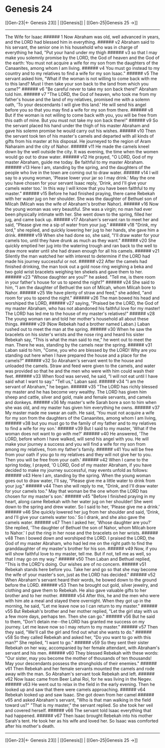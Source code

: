 # Genesis 24

[[Gen-23|← Genesis 23]] | [[Genesis]] | [[Gen-25|Genesis 25 →]]
***

The Wife for Isaac ###### 1 Now Abraham was old, well advanced in years, and the LORD had blessed him in everything. ###### v2 Abraham said to his servant, the senior one in his household who was in charge of everything he had, "Put your hand under my thigh ###### v3 so that I may make you solemnly promise by the LORD, the God of heaven and the God of the earth: You must not acquire a wife for my son from the daughters of the Canaanites, among whom I am living. ###### v4 You must go instead to my country and to my relatives to find a wife for my son Isaac." ###### v5 The servant asked him, "What if the woman is not willing to come back with me to this land? Must I then take your son back to the land from which you came?" ###### v6 "Be careful never to take my son back there!" Abraham told him. ###### v7 "The LORD, the God of heaven, who took me from my father's house and the land of my relatives, promised me with a solemn oath, 'To your descendants I will give this land.' He will send his angel before you so that you may find a wife for my son from there. ###### v8 But if the woman is not willing to come back with you, you will be free from this oath of mine. But you must not take my son back there!" ###### v9 So the servant placed his hand under the thigh of his master Abraham and gave his solemn promise he would carry out his wishes. ###### v10 Then the servant took ten of his master's camels and departed with all kinds of gifts from his master at his disposal. He journeyed to the region of Aram Naharaim and the city of Nahor. ###### v11 He made the camels kneel down by the well outside the city. It was evening, the time when the women would go out to draw water. ###### v12 He prayed, "O LORD, God of my master Abraham, guide me today. Be faithful to my master Abraham. ###### v13 Here I am, standing by the spring, and the daughters of the people who live in the town are coming out to draw water. ###### v14 I will say to a young woman, 'Please lower your jar so I may drink.' May the one you have chosen for your servant Isaac reply, 'Drink, and I'll give your camels water too.' In this way I will know that you have been faithful to my master." ###### v15 Before he had finished praying, there came Rebekah with her water jug on her shoulder. She was the daughter of Bethuel son of Milcah (Milcah was the wife of Abraham's brother Nahor). ###### v16 Now the young woman was very beautiful. She was a virgin; no man had ever been physically intimate with her. She went down to the spring, filled her jug, and came back up. ###### v17 Abraham's servant ran to meet her and said, "Please give me a sip of water from your jug." ###### v18 "Drink, my lord," she replied, and quickly lowering her jug to her hands, she gave him a drink. ###### v19 When she had done so, she said, "I'll draw water for your camels too, until they have drunk as much as they want." ###### v20 She quickly emptied her jug into the watering trough and ran back to the well to draw more water until she had drawn enough for all his camels. ###### v21 Silently the man watched her with interest to determine if the LORD had made his journey successful or not. ###### v22 After the camels had finished drinking, the man took out a gold nose ring weighing a beka and two gold wrist bracelets weighing ten shekels and gave them to her. ###### v23 "Whose daughter are you?" he asked. "Tell me, is there room in your father's house for us to spend the night?" ###### v24 She said to him, "I am the daughter of Bethuel the son of Milcah, whom Milcah bore to Nahor. ###### v25 We have plenty of straw and feed," she added, "and room for you to spend the night." ###### v26 The man bowed his head and worshiped the LORD, ###### v27 saying, "Praised be the LORD, the God of my master Abraham, who has not abandoned his faithful love for my master! The LORD has led me to the house of my master's relatives!" ###### v28 The young woman ran and told her mother's household all about these things. ###### v29 (Now Rebekah had a brother named Laban.) Laban rushed out to meet the man at the spring. ###### v30 When he saw the bracelets on his sister's wrists and the nose ring and heard his sister Rebekah say, "This is what the man said to me," he went out to meet the man. There he was, standing by the camels near the spring. ###### v31 Laban said to him, "Come, you who are blessed by the LORD! Why are you standing out here when I have prepared the house and a place for the camels?" ###### v32 So Abraham's servant went to the house and unloaded the camels. Straw and feed were given to the camels, and water was provided so that he and the men who were with him could wash their feet. ###### v33 When food was served, he said, "I will not eat until I have said what I want to say." "Tell us," Laban said. ###### v34 "I am the servant of Abraham," he began. ###### v35 "The LORD has richly blessed my master and he has become very wealthy. The LORD has given him sheep and cattle, silver and gold, male and female servants, and camels and donkeys. ###### v36 My master's wife Sarah bore a son to him when she was old, and my master has given him everything he owns. ###### v37 My master made me swear an oath. He said, 'You must not acquire a wife for my son from the daughters of the Canaanites, among whom I am living, ###### v38 but you must go to the family of my father and to my relatives to find a wife for my son.' ###### v39 But I said to my master, 'What if the woman does not want to go with me?' ###### v40 He answered, 'The LORD, before whom I have walked, will send his angel with you. He will make your journey a success and you will find a wife for my son from among my relatives, from my father's family. ###### v41 You will be free from your oath if you go to my relatives and they will not give her to you. Then you will be free from your oath.' ###### v42 When I came to the spring today, I prayed, 'O LORD, God of my master Abraham, if you have decided to make my journey successful, may events unfold as follows: ###### v43 Here I am, standing by the spring. When the young woman goes out to draw water, I'll say, "Please give me a little water to drink from your jug." ###### v44 Then she will reply to me, "Drink, and I'll draw water for your camels too." May that woman be the one whom the LORD has chosen for my master's son.' ###### v45 "Before I finished praying in my heart, along came Rebekah with her water jug on her shoulder! She went down to the spring and drew water. So I said to her, 'Please give me a drink.' ###### v46 She quickly lowered her jug from her shoulder and said, 'Drink, and I'll give your camels water too.' So I drank, and she also gave the camels water. ###### v47 Then I asked her, 'Whose daughter are you?' She replied, 'The daughter of Bethuel the son of Nahor, whom Milcah bore to Nahor.' I put the ring in her nose and the bracelets on her wrists. ###### v48 Then I bowed down and worshiped the LORD. I praised the LORD, the God of my master Abraham, who had led me on the right path to find the granddaughter of my master's brother for his son. ###### v49 Now, if you will show faithful love to my master, tell me. But if not, tell me as well, so that I may go on my way." ###### v50 Then Laban and Bethuel replied, "This is the LORD's doing. Our wishes are of no concern. ###### v51 Rebekah stands here before you. Take her and go so that she may become the wife of your master's son, just as the LORD has decided." ###### v52 When Abraham's servant heard their words, he bowed down to the ground before the LORD. ###### v53 Then he brought out gold, silver jewelry, and clothing and gave them to Rebekah. He also gave valuable gifts to her brother and to her mother. ###### v54 After this, he and the men who were with him ate a meal and stayed there overnight. When they got up in the morning, he said, "Let me leave now so I can return to my master." ###### v55 But Rebekah's brother and her mother replied, "Let the girl stay with us a few more days, perhaps ten. Then she can go." ###### v56 But he said to them, "Don't detain me--the LORD has granted me success on my journey. Let me leave now so I may return to my master." ###### v57 Then they said, "We'll call the girl and find out what she wants to do." ###### v58 So they called Rebekah and asked her, "Do you want to go with this man?" She replied, "I want to go." ###### v59 So they sent their sister Rebekah on her way, accompanied by her female attendant, with Abraham's servant and his men. ###### v60 They blessed Rebekah with these words: "Our sister, may you become the mother of thousands of ten thousands! May your descendants possess the strongholds of their enemies." ###### v61 Then Rebekah and her female servants mounted the camels and rode away with the man. So Abraham's servant took Rebekah and left. ###### v62 Now Isaac came from Beer Lahai Roi, for he was living in the Negev. ###### v63 He went out to relax in the field in the early evening. Then he looked up and saw that there were camels approaching. ###### v64 Rebekah looked up and saw Isaac. She got down from her camel ###### v65 and asked Abraham's servant, "Who is that man walking in the field toward us?" "That is my master," the servant replied. So she took her veil and covered herself. ###### v66 The servant told Isaac everything that had happened. ###### v67 Then Isaac brought Rebekah into his mother Sarah's tent. He took her as his wife and loved her. So Isaac was comforted after his mother's death.

***
[[Gen-23|← Genesis 23]] | [[Genesis]] | [[Gen-25|Genesis 25 →]]
